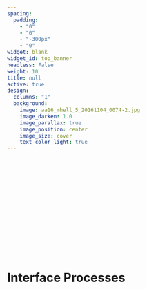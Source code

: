 ```yaml
---
spacing:
  padding:
    - "0"
    - "0"
    - "-300px"
    - "0"
widget: blank
widget_id: top_banner
headless: False
weight: 10
title: null
active: true
design:
  columns: "1"
  background:
    image: aa16_mhell_5_20161104_0074-2.jpg
    image_darken: 1.0
    image_parallax: true
    image_position: center
    image_size: cover
    text_color_light: true
---
```


<br>
<br>
<br>
<br>
<br>
<br>
<br>
<br>
<br>
<br>
<br>
<br>
<br>
<h1>Interface Processes</h1>
